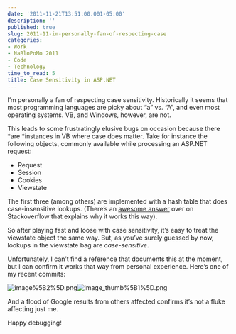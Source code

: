 ```yaml
---
date: '2011-11-21T13:51:00.001-05:00'
description: ''
published: true
slug: 2011-11-im-personally-fan-of-respecting-case
categories:
- Work
- NaBloPoMo 2011
- Code
- Technology
time_to_read: 5
title: Case Sensitivity in ASP.NET
---
```



I’m personally a fan of respecting case sensitivity. Historically it seems that most programming languages are picky about “a” vs. “A”, and even most operating systems. VB, and Windows, however, are not.

This leads to some frustratingly elusive bugs on occasion because there *are *instances in VB where case does matter. Take for instance the following objects, commonly available while processing an ASP.NET request:  <ul>   <li>Request</li>    <li>Session</li>    <li>Cookies</li>    <li>Viewstate</li> </ul>

The first three (among others) are implemented with a hash table that does case-insensitive lookups. (There’s an [awesome answer](http://stackoverflow.com/q/1731283/29/#1731535) over on Stackoverflow that explains why it works this way).

So after playing fast and loose with case sensitivity, it’s easy to treat the viewstate object the same way. But, as you’ve surely guessed by now, lookups in the viewstate bag are *case-sensitive*. 

Unfortunately, I can’t find a reference that documents this at the moment, but I can confirm it works that way from personal experience. Here’s one of my recent commits:

![image%5B2%5D.png](image%5B2%5D.png)</a>![image_thumb%5B1%5D.png](image_thumb%5B1%5D.png) 

And a flood of Google results from others affected confirms it’s not a fluke affecting just me.





Happy debugging! 